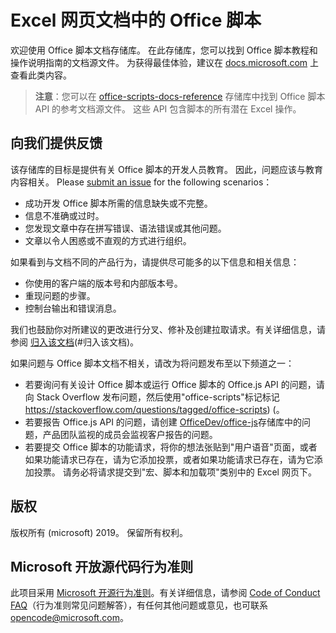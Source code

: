 # <a name="office-scripts-in-excel-on-the-web-documentation"></a>Excel 网页文档中的 Office 脚本

欢迎使用 Office 脚本文档存储库。 在此存储库，您可以找到 Office 脚本教程和操作说明指南的文档源文件。 为获得最佳体验，建议在 [docs.microsoft.com](https://docs.microsoft.com/office/dev/scripts) 上查看此类内容。

> **注意**：您可以在 [office-scripts-docs-reference](https://github.com/OfficeDev/office-scripts-docs-reference) 存储库中找到 Office 脚本 API 的参考文档源文件。 这些 API 包含脚本的所有潜在 Excel 操作。

## <a name="give-us-your-feedback"></a>向我们提供反馈

该存储库的目标是提供有关 Office 脚本的开发人员教育。 因此，问题应该与教育内容相关。 Please [submit an issue](https://github.com/OfficeDev/office-scripts-docs/issues) for the following scenarios：

- 成功开发 Office 脚本所需的信息缺失或不完整。
- 信息不准确或过时。
- 您发现文章中存在拼写错误、语法错误或其他问题。
- 文章以令人困惑或不直观的方式进行组织。

如果看到与文档不同的产品行为，请提供尽可能多的以下信息和相关信息：

- 你使用的客户端的版本号和内部版本号。
- 重现问题的步骤。
- 控制台输出和错误消息。

我们也鼓励你对所建议的更改进行分叉、修补及创建拉取请求。有关详细信息，请参阅 [归入该文档](Contributing.md)(#归入该文档)。

如果问题与 Office 脚本文档不相关，请改为将问题发布至以下频道之一：

- 若要询问有关设计 Office 脚本或运行 Office 脚本的 Office.js API 的问题，请向 Stack Overflow 发布问题，然后使用"office-scripts"标记标记 https://stackoverflow.com/questions/tagged/office-scripts) (。
- 若要报告 Office.js API 的问题，请创建 [OfficeDev/office-js](https://github.com/OfficeDev/office-js)存储库中的问题，产品团队监视的成员会监视客户报告的问题。
- 若要提交 Office 脚本的功能请求，将你的想法张贴到"[](https://excel.uservoice.com/forums/274580-excel-for-the-web?category_id=143439)用户语音"页面，或者如果功能请求已存在，请为它添加投票，或者如果功能请求已存在，请为它添加投票。 请务必将请求提交到"宏、脚本和加载项"类别中的 Excel 网页下。

## <a name="copyright"></a>版权

版权所有 (microsoft) 2019。 保留所有权利。

## <a name="microsoft-open-source-code-of-conduct"></a>Microsoft 开放源代码行为准则

此项目采用 [Microsoft 开源行为准则](https://opensource.microsoft.com/codeofconduct/)。有关详细信息，请参阅 [Code of Conduct FAQ](https://opensource.microsoft.com/codeofconduct/faq/)（行为准则常见问题解答），有任何其他问题或意见，也可联系 [opencode@microsoft.com](mailto:opencode@microsoft.com)。
